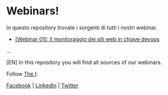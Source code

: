 # Webinars!
In questo repository trovate i sorgenti di tutti i nostri webinar.

- [[Webinar 01]: Il monitoraggio dei siti web in chiave devops](https://github.com/THEI-it/webinars/blob/master/webinar01/README.MD)

...

[EN] In this repository you will find all sources of our webinars.

Follow [The I](https://www.thei.it):

[Facebook](https://www.facebook.com/thei.it/) | [LinkedIn](https://www.linkedin.com/company/11253282/) | [Twitter](https://twitter.com/thei_it)

